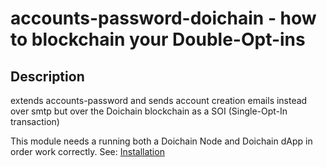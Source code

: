 # accounts-password-doichain - how to blockchain your Double-Opt-ins

## Description
extends accounts-password and sends account creation emails instead over smtp but over the Doichain blockchain as a SOI (Single-Opt-In transaction)

This module needs a running both a Doichain Node and Doichain dApp in order work correctly.
See: [Installation](INSTALL.md)